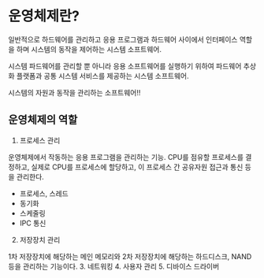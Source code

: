 # 운영체제란?

일반적으로 하드웨어를 관리하고 응용 프로그램과 하드웨어 사이에서 인터페이스 역할을 하며 시스템의 동작을 제어하는 시스템 소프트웨어.

시스템 파드웨어를 관리할 뿐 아니라 응용 소프트웨어를 실행하기 위하여 파드웨어 추상화 플랫폼과 공통 시스템 서비스를 제공하는 시스템 소프트웨어.

시스템의 자원과 동작을 관리하는 소프트웨어!!

## 운영체제의 역할
1. 프로세스 관리

운영체제에서 작동하는 응용 프로그램을 관리하는 기능.
CPU를 점유할 프로세스를 결정하고, 실제로 CPU를 프로세스에 할당하고, 이 프로세스 간 공유자원 접근과 통신 등을 관리한다.
- 프로세스, 스레드
- 동기화
- 스케줄링
- IPC 통신
2. 저장장치 관리

1차 저장장치에 해당하는 메인 메모리와 2차 저장장치에 해당하는 하드디스크, NAND 등을 관리하는 기능이다.
3. 네트워킹
4. 사용자 관리
5. 디바이스 드라이버


